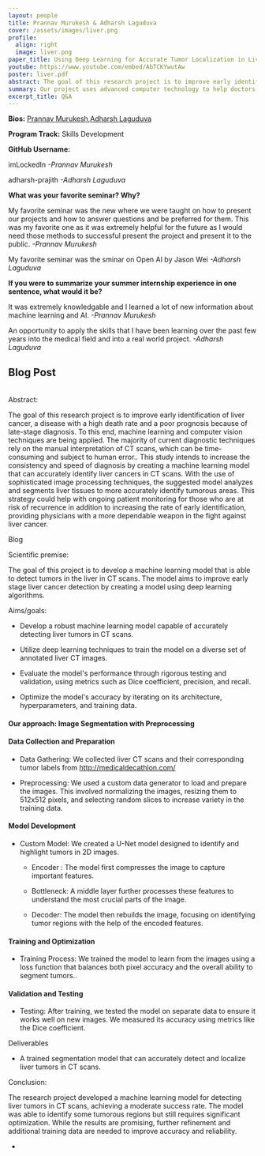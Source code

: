 ```yaml
---
layout: people
title: Prannav Murukesh & Adharsh Laguduva
cover: /assets/images/liver.png
profile:
  align: right
  image: liver.png
paper_title: Using Deep Learning for Accurate Tumor Localization in Liver Cancer Using CT Scans
youtube: https://www.youtube.com/embed/AbTCKYwutAw
poster: liver.pdf
abstract: The goal of this research project is to improve early identification of liver cancer, a disease with a high death rate and a poor prognosis because of late-stage diagnosis. To this end, machine learning and computer vision techniques are being applied. The majority of current diagnostic techniques rely on the manual interpretation of CT scans, which can be time-consuming and subject to human error.. This study intends to increase the consistency and speed of diagnosis by creating a machine learning model that can accurately identify liver cancers in CT scans. With the use of sophisticated image processing techniques, the suggested model analyzes and segments liver tissues to more accurately identify tumorous areas. This strategy could help with ongoing patient monitoring for those who are at risk of recurrence in addition to increasing the rate of early identification, providing physicians with a more dependable weapon in the fight against liver cancer.
summary: Our project uses advanced computer technology to help doctors detect liver tumors in medical images more accurately and quickly. By training computers to identify liver tumors in CT scans, we're making it easier for doctors to catch cancer early and provide timely treatment.
excerpt_title: Q&A
---
```

**Bios:** [Prannav Murukesh](https://jlevy44.github.io/editai_internship/people/HS_Prannav_Murukesh),[Adharsh Laguduva](https://jlevy44.github.io/editai_internship/people/HS_Adharsh_Laguduva)

**Program Track:** Skills Development

**GitHub Username:**  

imLockedIn
*-Prannav Murukesh*

adharsh-prajith
*-Adharsh Laguduva*


**What was your favorite seminar? Why?**  

My favorite seminar was the new where we were taught on how to present our projects and how to answer questions and be preferred for them. This was my favorite one as it was extremely helpful for the future as I would need those methods to successful present the project and present it to the public.
*-Prannav Murukesh*

My favorite seminar was the sminar on Open AI by Jason Wei
*-Adharsh Laguduva*


**If you were to summarize your summer internship experience in one sentence, what would it be?**  

It was extremely knowledgable and I learned a lot of new information about machine learning and AI.
*-Prannav Murukesh*

An opportunity to apply the skills that I have been learning over the past few years into the medical field and into a real world project.
*-Adharsh Laguduva*

<h2>Blog Post</h2>
<br>
Abstract:

The goal of this research project is to improve early identification of
liver cancer, a disease with a high death rate and a poor prognosis
because of late-stage diagnosis. To this end, machine learning and
computer vision techniques are being applied. The majority of current
diagnostic techniques rely on the manual interpretation of CT scans,
which can be time-consuming and subject to human error.. This study
intends to increase the consistency and speed of diagnosis by creating a
machine learning model that can accurately identify liver cancers in CT
scans. With the use of sophisticated image processing techniques, the
suggested model analyzes and segments liver tissues to more accurately
identify tumorous areas. This strategy could help with ongoing patient
monitoring for those who are at risk of recurrence in addition to
increasing the rate of early identification, providing physicians with a
more dependable weapon in the fight against liver cancer.

Blog

Scientific premise:

The goal of this project is to develop a machine learning model that is
able to detect tumors in the liver in CT scans. The model aims to
improve early stage liver cancer detection by creating a model using
deep learning algorithms.

Aims/goals:

-   Develop a robust machine learning model capable of accurately
    detecting liver tumors in CT scans.

-   Utilize deep learning techniques to train the model on a diverse set
    of annotated liver CT images.

-   Evaluate the model\'s performance through rigorous testing and
    validation, using metrics such as Dice coefficient, precision, and
    recall.

-   Optimize the model\'s accuracy by iterating on its architecture,
    hyperparameters, and training data.

#### Our approach: Image Segmentation with Preprocessing

#### Data Collection and Preparation

-   Data Gathering: We collected liver CT scans and their corresponding
    tumor labels from http://medicaldecathlon.com/

-   Preprocessing: We used a custom data generator to load and prepare
    the images. This involved normalizing the images, resizing them to
    512x512 pixels, and selecting random slices to increase variety in
    the training data.

#### Model Development

-   Custom Model: We created a U-Net model designed to identify and
    highlight tumors in 2D images.

    -   Encoder : The model first compresses the image to capture
        important features.

    -   Bottleneck: A middle layer further processes these features to
        understand the most crucial parts of the image.

    -   Decoder: The model then rebuilds the image, focusing on
        identifying tumor regions with the help of the encoded features.

#### Training and Optimization

-   Training Process: We trained the model to learn from the images
    using a loss function that balances both pixel accuracy and the
    overall ability to segment tumors..

#### Validation and Testing

-   Testing: After training, we tested the model on separate data to
    ensure it works well on new images. We measured its accuracy using
    metrics like the Dice coefficient.

Deliverables

-   A trained segmentation model that can accurately detect and localize
    liver tumors in CT scans.

Conclusion:

The research project developed a machine learning model for detecting
liver tumors in CT scans, achieving a moderate success rate. The model
was able to identify some tumorous regions but still requires
significant optimization. While the results are promising, further
refinement and additional training data are needed to improve accuracy
and reliability.

-   
